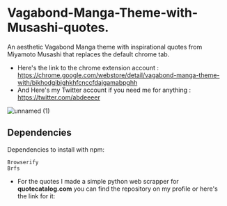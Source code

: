 # Vagabond-Manga-Theme-with-Musashi-quotes.
An aesthetic Vagabond Manga theme with inspirational quotes from Miyamoto Musashi that replaces the default chrome tab.

 - Here's the link to the chrome extension account : 
https://chrome.google.com/webstore/detail/vagabond-manga-theme-with/bikhodgibighkhfcnccfdajgamabpghh
- And Here's my Twitter account if you need me for anything :
https://twitter.com/abdeeeer


![unnamed (1)](https://user-images.githubusercontent.com/93224202/197345501-2c777e2e-3b47-4c73-8ae9-27303de97426.jpg)

## Dependencies
Dependencies to install with npm:
```
Browserify
Brfs
```

- For the quotes I made a simple  python web scrapper for **quotecatalog.com** you can find the repository on my profile or here's the link for it:

